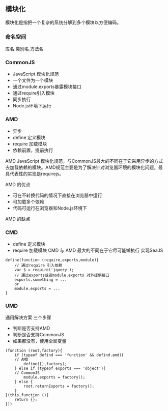 ## 模块化
模块化是指把一个复杂的系统分解到多个模块以方便编码。

### 命名空间
库名.类别名.方法名

### CommonJS
- JavaScript 模块化规范
- 一个文件为一个模块
- 通过module.exports暴露模块接口
- 通过require引入模块
- 同步执行
- Node.js环境下运行

### AMD
- 异步
- define 定义模块
- require 加载模块
- 依赖前置，提前执行

AMD JavaScript 模块化规范，与CommonJS最大的不同在于它采用异步的方式去加载依赖的模块。AMD规范主要是为了解决针对浏览器环境的模块化问题，最具代表性的实现是requirejs。

AMD 的优点
- 可在不转换代码的情况下直接在浏览器中运行
- 可加载多个依赖
- 代码可运行在浏览器和Node.js环境下

AMD 的缺点

### CMD 
- define 定义模块
- require 加载模块
CMD 与 AMD 最大的不同在于它尽可能懒执行  实现SeaJS
```
define(function (require,exports,module){
    // 通过require 引入依赖
    var $ = require('jquery');
    // 通过exports或者module.exports 对外提供接口
    exports.something = ...
    or
    module.exports = ...
}
```

### UMD
通用解决方案
三个步骤
- 判断是否支持AMD
- 判断是否支持CommonJS
- 如果都没有，使用全局变量
```
(function (root,factory){
    if (typeof defind === 'function' && defind.amd){
    // AMD
        define([],factory);
    } else if (typeof exports === 'object'){
    // CommonJS
        module.exports = factory();
    } else {
        root.returnExports = factory();
    }
}(this,function (){
    return {};
}))
```